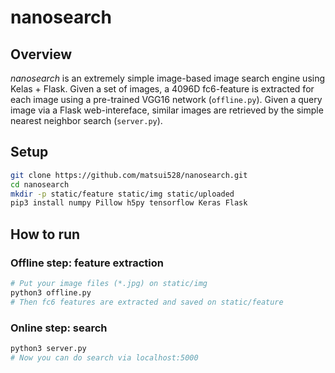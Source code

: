 # nanosearch

## Overview
*nanosearch* is an extremely simple image-based image search engine using Kelas + Flask.
Given a set of images, a 4096D fc6-feature is extracted for each image using a pre-trained VGG16 network (`offline.py`).
Given a query image via a Flask web-intereface, similar images are retrieved by the simple nearest neighbor search (`server.py`).

## Setup
```bash
git clone https://github.com/matsui528/nanosearch.git
cd nanosearch
mkdir -p static/feature static/img static/uploaded
pip3 install numpy Pillow h5py tensorflow Keras Flask 
```

## How to run

### Offline step: feature extraction
```bash
# Put your image files (*.jpg) on static/img
python3 offline.py
# Then fc6 features are extracted and saved on static/feature
```

### Online step: search
```bash
python3 server.py
# Now you can do search via localhost:5000
```